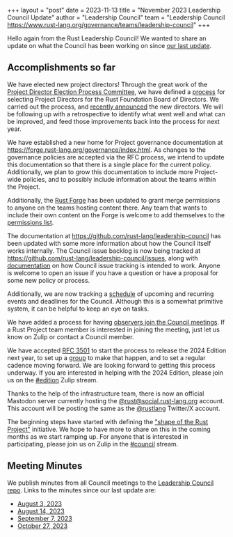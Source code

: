 +++
layout = "post"
date = 2023-11-13
title = "November 2023 Leadership Council Update"
author = "Leadership Council"
team = "Leadership Council <https://www.rust-lang.org/governance/teams/leadership-council>"
+++

Hello again from the Rust Leadership Council!
We wanted to share an update on what the Council has been working on since [our last update][update].

[update]: https://blog.rust-lang.org/inside-rust/2023/07/25/leadership-council-update.html

## Accomplishments so far

We have elected new project directors!
Through the great work of the [Project Director Election Process Committee][pd-committee],
we have defined a [process][pd-process] for selecting Project Directors for the Rust Foundation Board of Directors.
We carried out the process, and [recently announced][pd-announce] the new directors.
We will be following up with a retrospective to identify what went well and what can be improved,
and feed those improvements back into the process for next year.

[pd-committee]: https://github.com/rust-lang/leadership-council/blob/main/committees/project-director-election-process.md
[pd-process]: https://github.com/rust-lang/leadership-council/blob/main/policies/project-director-election-process.md
[pd-announce]: https://blog.rust-lang.org/2023/10/19/announcing-the-new-rust-project-directors.html

We have established a new home for Project governance documentation at <https://forge.rust-lang.org/governance/index.html>.
As changes to the governance policies are accepted via the RFC process,
we intend to update this documentation so that there is a single place for the current policy.
Additionally, we plan to grow this documentation to include more Project-wide policies,
and to possibly include information about the teams within the Project.

Additionally, the [Rust Forge](https://forge.rust-lang.org/) has been updated to grant merge permissions to anyone on the teams hosting content there.
Any team that wants to include their own content on the Forge is welcome to add themselves to the [permissions list](https://github.com/rust-lang/team/blob/master/repos/rust-lang/rust-forge.toml).

The documentation at <https://github.com/rust-lang/leadership-council> has been updated with some more information about how the Council itself works internally.
The Council issue backlog is now being tracked at <https://github.com/rust-lang/leadership-council/issues>,
along with [documentation][issue-process] on how Council issue tracking is intended to work.
Anyone is welcome to open an issue if you have a question or have a proposal for some new policy or process.

[issue-process]: https://github.com/rust-lang/leadership-council/blob/main/procedures/issues.md

Additionally, we are now tracking a [schedule] of upcoming and recurring events and deadlines for the Council.
Although this is a somewhat primitive system, it can be helpful to keep an eye on tasks.

[schedule]: https://github.com/rust-lang/leadership-council/blob/main/procedures/schedule.md

We have added a process for having [observers join the Council meetings][meeting-observers].
If a Rust Project team member is interested in joining the meeting, just let us know on Zulip or contact a Council member.

[meeting-observers]: https://github.com/rust-lang/leadership-council/blob/main/procedures/meeting-observers.md

We have accepted [RFC 3501] to start the process to release the 2024 Edition next year, to set up a [group][edition-group] to make that happen, and to set a regular cadence moving forward.
We are looking forward to getting this process underway.
If you are interested in helping with the 2024 Edition, please join us on the [#edition] Zulip stream.

[RFC 3501]: https://github.com/rust-lang/rfcs/pull/3501
[#edition]: https://rust-lang.zulipchat.com/#narrow/stream/268952-edition
[edition-group]: https://github.com/rust-lang/team/blob/3f4b22485abf0179a79b5ca37154ac5e0ab940e6/teams/project-edition-2024.toml

Thanks to the help of the infrastructure team,
there is now an official Mastodon server currently hosting the [@rust@social.rust-lang.org][mastodon] account.
This account will be posting the same as the [@rustlang] Twitter/X account.

[mastodon]: https://social.rust-lang.org/@rust
[@rustlang]: https://twitter.com/rustlang

The beginning steps have started with defining the ["shape of the Rust Project"][shape] initiative.
We hope to have more to share on this in the coming months as we start ramping up.
For anyone that is interested in participating, please join us on Zulip in the [#council][zulip-shape] stream.

[shape]: https://blog.rust-lang.org/inside-rust/2023/08/25/leadership-initiatives.html
[zulip-shape]: https://rust-lang.zulipchat.com/#narrow/stream/392734-council/topic/.22Shape.22.20discussions

## Meeting Minutes

We publish minutes from all Council meetings to the [Leadership Council repo][minutes].
Links to the minutes since our last update are:

* [August 3, 2023](https://github.com/rust-lang/leadership-council/blob/main/minutes/sync-meeting/2023-08-03.md)
* [August 14, 2023](https://github.com/rust-lang/leadership-council/blob/main/minutes/sync-meeting/2023-08-14.md)
* [September 7, 2023](https://github.com/rust-lang/leadership-council/blob/main/minutes/sync-meeting/2023-09-07.md)
* [October 27, 2023](https://github.com/rust-lang/leadership-council/blob/main/minutes/sync-meeting/2023-10-27.md)

[minutes]: https://github.com/rust-lang/leadership-council/tree/main/minutes
